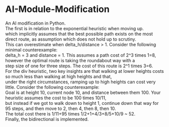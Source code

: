 # AI-Module-Modification
An AI modification in Python. <br/>
The first is in relation to the exponential heuristic when moving up. <br/>
which implicitly assumes that the best possible path exists on the most direct route, as assumption which does not hold up to scrutiny.<br/>
This can overestimate when delta_h/distance > 1. Consider the following minimal counterexample:<br/> 
delta_h = 3 and distance = 1. This assumes a path cost of 2^3 times 1=8, however the optimal route is taking the roundabout way with a <br/> 
step size of one for three steps. The cost of this route is 2^1 times 3=6.<br/>
For the div heuristic, two key insights are that walking at lower heights costs so much less than walking at high heights and that,<br/>
under the right circumstances, ramping up to high heights can cost very little. Consider the following counterexample:<br/> 
Goal is at height 10, current node 10, and distance between them 100. Your heuristic assumes the cost to be 100 times 10/11,<br/> 
but instead if we got to walk down to height 1, continue down that way for 95 steps, and then move to 2, then 4, then 8, then 10.<br/> 
The total cost there is 1/11+95 times 1/2+1+4/3+8/5+10/9 ~ 52. <br/> 
Finally, the bidirectional is implemented. 
